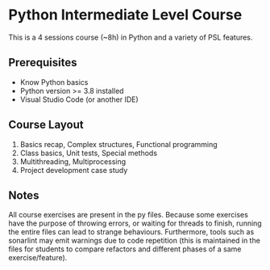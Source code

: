 # Python Intermediate Level Course

This is a 4 sessions course (~8h) in Python and a variety of PSL features.

## Prerequisites
* Know Python basics
* Python version >= 3.8 installed
* Visual Studio Code (or another IDE)

## Course Layout
1. Basics recap, Complex structures, Functional programming
2. Class basics, Unit tests, Special methods
3. Multithreading, Multiprocessing
4. Project development case study

## Notes
All course exercises are present in the py files. Because some exercises have the purpose of throwing errors, or waiting for threads to finish, running the entire files can lead to strange behaviours. Furthermore, tools such as sonarlint may emit warnings due to code repetition (this is maintained in the files for students to compare refactors and different phases of a same exercise/feature).